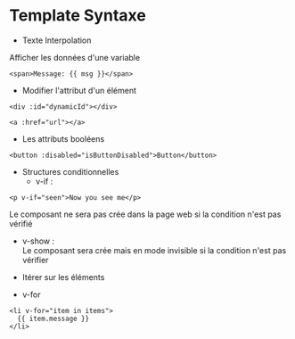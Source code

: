 # Template Syntaxe 


* Texte Interpolation 

Afficher les données d'une variable

```
<span>Message: {{ msg }}</span>
```

* Modifier l'attribut d'un élément

```
<div :id="dynamicId"></div>
```

```
<a :href="url"></a>
```

* Les attributs booléens
```
<button :disabled="isButtonDisabled">Button</button>
```

* Structures conditionnelles
  * v-if : 
```
<p v-if="seen">Now you see me</p>
```
Le composant ne sera pas crée dans la page web si la condition n'est pas vérifié

 * v-show :  
Le composant sera crée mais en mode invisible si la condition n'est pas vérifier 


* Itérer sur les éléments 
 * v-for

```
<li v-for="item in items">
  {{ item.message }}
</li>

```
